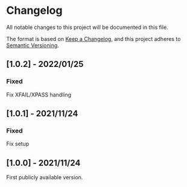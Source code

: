 # Changelog

All notable changes to this project will be documented in this file.

The format is based on [Keep a Changelog](https://keepachangelog.com/en/1.0.0/), and this project adheres to [Semantic Versioning](https://semver.org/spec/v2.0.0.html).

## [1.0.2] - 2022/01/25

### Fixed

Fix XFAIL/XPASS handling

## [1.0.1] - 2021/11/24

### Fixed

Fix setup

## [1.0.0] - 2021/11/24

First publicly available version.
